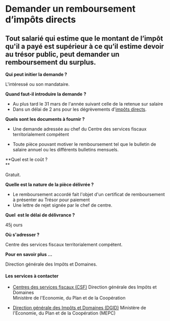 # Demander un remboursement d’impôts directs

Tout salarié qui estime que le montant de l’impôt qu'il a payé est supérieur à ce qu’il estime devoir au trésor public, peut demander un remboursement du surplus.
------------------------------------------------------------------------------------------------------------------------------------------------------------------

**Qui peut initier la demande ?**

L'intéressé ou son mandataire.  

**Quand faut-il introduire la demande** **?**  

*   Au plus tard le 31 mars de l'année suivant celle de la retenue sur salaire
*   Dans un délai de 2 ans pour les dégrèvements d'[impôts directs](../../../services/impots-directs.md).  
    

**Quels sont les documents à fournir ?**  

*   Une demande adressée au chef du Centre des services fiscaux territorialement compétent  
    

*   Toute pièce pouvant motiver le remboursement tel que le bulletin de salaire annuel ou les différents bulletins mensuels.  
    

**Quel est le coût ?  
**

Gratuit.  
  
**Quelle est la nature de la pièce délivrée ?**  

*   Le remboursement accordé fait l'objet d'un certificat de remboursement à présenter au Trésor pour paiement
*   Une lettre de rejet signée par le chef de centre.

**Quel  est le délai de délivrance ?**

45j ours  

**Où s'adresser ?**  
  
Centre des services fiscaux territorialement compétent.  
  
**Pour en savoir plus ...**  
  
Direction générale des Impôts et Domaines.

#### Les services à contacter

*   [Centres des services fiscaux (CSF)](../../../services/centres-des-services-fiscaux-csf.md) Direction générale des Impôts et Domaines  
    Ministère de l'Economie, du Plan et de la Coopération  
    
*   [Direction générale des Impôts et Domaines (DGID)](../../../services/direction-generale-des-impots-et-domaines-dgid.md) Ministère de l'Economie, du Plan et de la Coopération (MEPC)